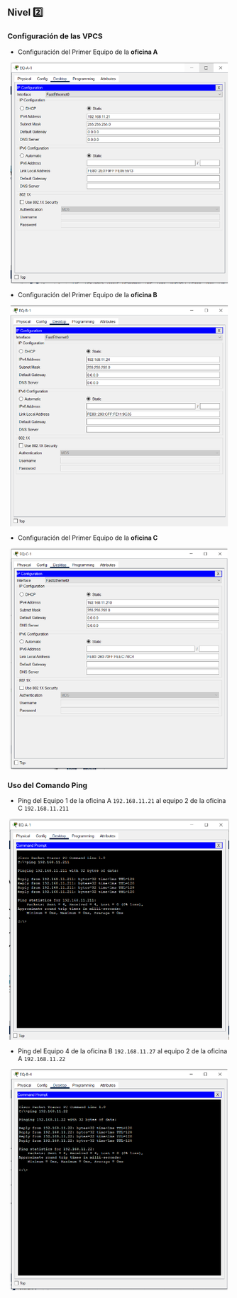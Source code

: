 ## Nivel 2️⃣

### Configuración de las VPCS

* Configuración del Primer Equipo de la **oficina A**

<p align="center">
<img src="imgs/conf_n2_1.png" height="500px"/>
</p>

* Configuración del Primer Equipo de la **oficina B**
<p align="center">
<img src="imgs/conf_n2_2.png" height="500px"/>
</p>

* Configuración del Primer Equipo de la **oficina C**
<p align="center">
<img src="imgs/conf_n2_3.png" height="500px"/>
</p>

### Uso del Comando Ping
* Ping del Equipo 1 de la oficina A `192.168.11.21` al equipo 2 de la oficina C `192.168.11.211`
<p align="center">
<img src="imgs/ping_n2_1.png" height="500px"/>
</p>

* Ping del Equipo 4 de la oficina B `192.168.11.27` al equipo 2 de la oficina A `192.168.11.22`
<p align="center">
<img src="imgs/ping_n2_2.png" height="500px"/>
</p>

